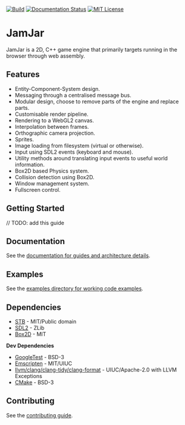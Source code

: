 [![Build](https://github.com/jamjarlabs/JamJar/workflows/build/badge.svg)](https://github.com/jamjarlabs/JamJar/actions)
[![Documentation Status](https://readthedocs.org/projects/jamjar/badge/?version=latest)](https://engine.jamjarlabs.com/en/latest/?badge=latest)
[![MIT License](https://img.shields.io/:license-mit-blue.svg)](https://choosealicense.com/licenses/mit/)

# JamJar

JamJar is a 2D, C++ game engine that primarily targets running in the browser through web assembly.

## Features

- Entity-Component-System design.
- Messaging through a centralised message bus.
- Modular design, choose to remove parts of the engine and replace parts.
- Customisable render pipeline.
- Rendering to a WebGL2 canvas.
- Interpolation between frames.
- Orthographic camera projection.
- Sprites.
- Image loading from filesystem (virtual or otherwise).
- Input using SDL2 events (keyboard and mouse).
- Utility methods around translating input events to useful world information.
- Box2D based Physics system.
- Collision detection using Box2D.
- Window management system.
- Fullscreen control.

## Getting Started

// TODO: add this guide

## Documentation

See the [documentation for guides and architecture details](https://engine.jamjarlabs.com/en/latest/).

## Examples

See the [examples directory for working code examples](./examples).

## Dependencies

- [STB](https://github.com/nothings/stb) - MIT/Public domain
- [SDL2](https://github.com/libsdl-org/SDL) - ZLib
- [Box2D](https://github.com/erincatto/box2d) - MIT

**Dev Dependencies**

- [GoogleTest](https://github.com/google/googletest) - BSD-3
- [Emscripten](https://github.com/emscripten-core/emscripten) - MIT/UIUC
- [llvm/clang/clang-tidy/clang-format](https://llvm.org/) - UIUC/Apache-2.0 with LLVM Exceptions
- [CMake](https://cmake.org/) - BSD-3

## Contributing

See the [contributing guide](./CONTRIBUTING.md).
